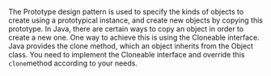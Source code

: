 The Prototype design pattern is used to specify the kinds of objects to create using a prototypical instance, and create new objects
by copying this prototype.
In Java, there are certain ways to copy an object in order to create a new one. One way to achieve this is using the Cloneable
interface. Java provides the clone method, which an object inherits from the Object class. You need to implement the
Cloneable interface and override this `clone`method according to your needs.
